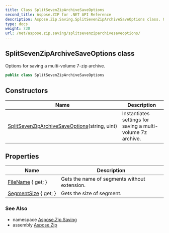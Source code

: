 ```yaml
---
title: Class SplitSevenZipArchiveSaveOptions
second_title: Aspose.ZIP for .NET API Reference
description: Aspose.Zip.Saving.SplitSevenZipArchiveSaveOptions class. Options for saving a multivolume 7zip archive
type: docs
weight: 730
url: /net/aspose.zip.saving/splitsevenziparchivesaveoptions/
---
```

## SplitSevenZipArchiveSaveOptions class

Options for saving a multi-volume 7-zip archive.

```csharp
public class SplitSevenZipArchiveSaveOptions
```

## Constructors

| Name | Description |
| --- | --- |
| [SplitSevenZipArchiveSaveOptions](splitsevenziparchivesaveoptions/)(string, uint) | Instantiates settings for saving a multi-volume 7z archive. |

## Properties

| Name | Description |
| --- | --- |
| [FileName](../../aspose.zip.saving/splitsevenziparchivesaveoptions/filename/) { get; } | Gets the name of segments without extension. |
| [SegmentSize](../../aspose.zip.saving/splitsevenziparchivesaveoptions/segmentsize/) { get; } | Gets the size of segment. |

### See Also

* namespace [Aspose.Zip.Saving](../../aspose.zip.saving/)
* assembly [Aspose.Zip](../../)


